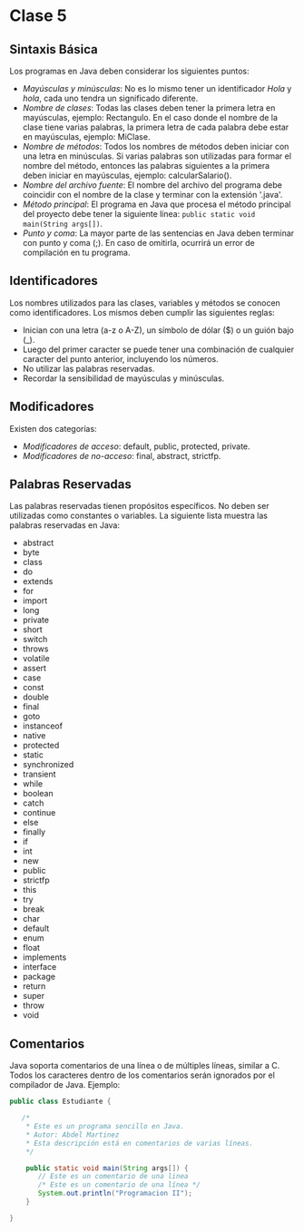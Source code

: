 # Clase 5
## Sintaxis Básica
Los programas en Java deben considerar los siguientes puntos:
* _Mayúsculas y minúsculas_: No es lo mismo tener un identificador _Hola_ y _hola_, cada uno tendra un significado diferente.
* _Nombre de clases_: Todas las clases deben tener la primera letra en mayúsculas, ejemplo: Rectangulo. En el caso donde el nombre de la clase tiene varias palabras, la primera letra de cada palabra debe estar en mayúsculas, ejemplo: MiClase.
* _Nombre de métodos_: Todos los nombres de métodos deben iniciar con una letra en minúsculas. Si varias palabras son utilizadas para formar el nombre del método, entonces las palabras siguientes a la primera deben iniciar en mayúsculas, ejemplo: calcularSalario().
* _Nombre del archivo fuente_: El nombre del archivo del programa debe coincidir con el nombre de la clase y terminar con la extensión '.java'.
* _Método principal_: El programa en Java que procesa el método principal del proyecto debe tener la siguiente línea: `public static void main(String args[])`.
* _Punto y coma_: La mayor parte de las sentencias en Java deben terminar con punto y coma (;). En caso de omitirla, ocurrirá un error de compilación en tu programa.

## Identificadores
Los nombres utilizados para las clases, variables y métodos se conocen como identificadores. Los mismos deben cumplir las siguientes reglas:
* Inician con una letra (a-z o A-Z), un símbolo de dólar ($) o un guión bajo (_).
* Luego del primer caracter se puede tener una combinación de cualquier caracter del punto anterior, incluyendo los números.
* No utilizar las palabras reservadas.
* Recordar la sensibilidad de mayúsculas y minúsculas.

## Modificadores
Existen dos categorías:
* _Modificadores de acceso_: default, public, protected, private.
* _Modificadores de no-acceso_: final, abstract, strictfp.

## Palabras Reservadas
Las palabras reservadas tienen propósitos específicos. No deben ser utilizadas como constantes o variables. La siguiente lista muestra las palabras reservadas en Java:
* abstract
* byte
* class
* do
* extends
* for
* import
* long
* private
* short
* switch
* throws
* volatile
* assert
* case
* const
* double
* final
* goto
* instanceof
* native
* protected
* static
* synchronized
* transient
* while
* boolean
* catch
* continue
* else
* finally
* if
* int
* new
* public
* strictfp
* this
* try
* break
* char
* default
* enum
* float
* implements
* interface
* package
* return
* super
* throw
* void

## Comentarios
Java soporta comentarios de una línea o de múltiples líneas, similar a C. Todos los caracteres dentro de los comentarios serán ignorados por el compilador de Java. Ejemplo:
```java
public class Estudiante {

   /* 
    * Este es un programa sencillo en Java.
    * Autor: Abdel Martinez
    * Esta descripción está en comentarios de varias líneas.
    */

    public static void main(String args[]) {
       // Este es un comentario de una linea
       /* Este es un comentario de una línea */
       System.out.println("Programacion II");
    }	

}
```
